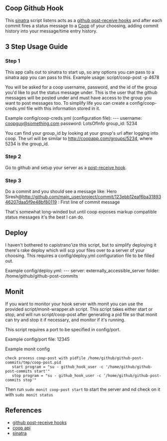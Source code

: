 ## Coop Github Hook
This [sinatra](http://sinatarb.com) script listens acts as a [github post-receive hooks](http://github.com/guides/post-receive-hooks) and after each commit fires a status message to a [Coop](http://coopapp.com) of your choosing, adding commit history into your message/time entry history.

## 3 Step Usage Guide

### Step 1
This app calls out to sinatra to start up, so any options you can pass to a sinatra app you can pass to this. Example usage:
    script/coop-post -p 4678

You will be asked for a coop username, password, and the id of the group you'd like to put the status message under. This is the user that the github messages will be posted under and must have access to the group you want to post messages too. To simplify life you can create a config/coop-creds.yml file with this information stored in it.

Example config/coop-creds.yml (configuration file):
    ---
      username: coopguy@something.com
      password: LotsOfInfo
      group_id: 5234

You can find your group\_id by looking at your group's url after logging into coop. The url will be similar to http://coopapp.com/groups/5234, where 5234 is the group_id.

### Step 2
Go to github and setup your server as a [post-receive hook](http://github.com/guides/post-receive-hooks).

### Step 3
Do a commit and you should see a message like:
    Hero Siresh@http://github.com/main_user/project/commit/123ebb12eaf6ba3189346207daa5f9e48bf80119 : First line of commit message

That's somewhat long-winded but until coop exposes markup compatible status messages it's the best I can do.

## Deploy
I haven't bothered to capistrano'ize this script, but to simplify deploying it there's rake deploy which will scp your files over to a server of your choosing. This requires a config/deploy.yml configuration file to be filled out.

Example config/deploy.yml:
    ---
      server: externally_accessible_server
      folder: /home/github/github-post-commits

## Monit
If you want to monitor your hook server with monit you can use the provided script/monit-wrapper.sh script. This script takes either start or stop, and will run script/coop-post after generating a pid file so that monit can try and stop it if necessary, and monitor if it's running.

This script requires a port to be specified in config/port.

Example config/port file:
    12345

Example monit config

    check process coop-post with pidfile /home/github/github-post-commits/tmp/coop-post.pid
       start program = "su - github_hook_user -c '/home/github/github-post-commits start'"
       stop program = "su - github_hook_user -c '/home/github/github-post-commits stop'"

Then run `sudo monit coop-post start` to start the server and nd check on it with `sudo monit status`

## References
* [github post-receive hooks](http://github.com/guides/post-receive-hooks) 
* [coop api](http://coopapp.com/api)
* [sinatra](http://sinatrarb.com)